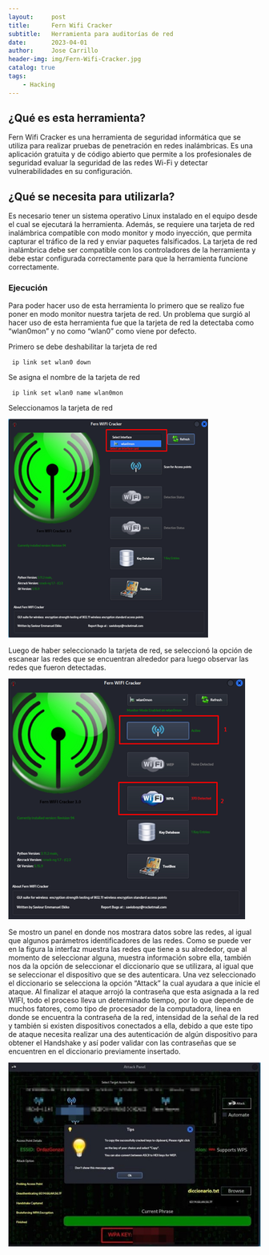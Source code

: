 ```yaml
---
layout:     post
title:      Fern Wifi Cracker
subtitle:   Herramienta para auditorías de red
date:       2023-04-01
author:     Jose Carrillo
header-img: img/Fern-Wifi-Cracker.jpg
catalog: true
tags:
    - Hacking
---
```


## ¿Qué es esta herramienta?

Fern Wifi Cracker es una herramienta de seguridad informática que se utiliza para realizar pruebas de penetración en redes inalámbricas. Es una aplicación gratuita y de código abierto que permite a los profesionales de seguridad evaluar la seguridad de las redes Wi-Fi y detectar vulnerabilidades en su configuración.



## ¿Qué se necesita para utilizarla?

Es necesario tener un sistema operativo Linux instalado en el equipo desde el cual se ejecutará la herramienta. Además, se requiere una tarjeta de red inalámbrica compatible con modo monitor y modo inyección, que permita capturar el tráfico de la red y enviar paquetes falsificados. La tarjeta de red inalámbrica debe ser compatible con los controladores de la herramienta y debe estar configurada correctamente para que la herramienta funcione correctamente.

### Ejecución

Para poder hacer uso de esta herramienta lo primero que se realizo fue poner en modo monitor nuestra tarjeta de red. Un problema que surgió al hacer uso de esta herramienta fue que la tarjeta de red la detectaba como “wlan0mon” y no como “wlan0” como viene por defecto. 

Primero se debe deshabilitar la tarjeta de red

```	objc
 ip link set wlan0 down
```

Se asigna el nombre de la tarjeta de red 

```objc
 ip link set wlan0 name wlan0mon
```

Seleccionamos la tarjeta de red

![imagen](/img/TarjetaDeRed.png)

Luego de haber seleccionado la tarjeta de red, se seleccionó la opción de escanear las redes que se encuentran alrededor para luego observar las redes que fueron detectadas. 

![imagen](/img/SeleccionRed.png)


Se mostro un panel en donde nos mostrara datos sobre las redes, al igual que algunos parámetros identificadores de las redes. Como se puede ver en la figura la interfaz muestra las redes que tiene a su alrededor, que al momento de seleccionar alguna, muestra información sobre ella, también nos da la opción de seleccionar el diccionario que se utilizara, al igual que se seleccionar el dispositivo que se des autenticara. Una vez seleccionado el diccionario se selecciona la opción “Attack” la cual ayudara a que inicie el ataque. 
Al finalizar el ataque arrojó la contraseña que esta asignada a la red WIFI, todo el proceso lleva un determinado tiempo, por lo que depende de muchos fatores, como tipo de procesador de la computadora, línea en donde se encuentra la contraseña de la red, intensidad de la señal de la red y también si existen dispositivos conectados a ella, debido a que este tipo de ataque necesita realizar una des autenticación de algún dispositivo para obtener el Handshake y así poder validar con las contraseñas que se encuentren en el diccionario previamente insertado.


![imagen](/img/RedHack.jpeg)
